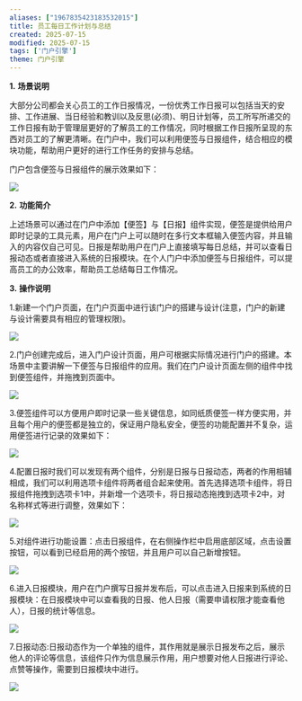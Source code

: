```yaml
---
aliases: ["1967835423183532015"]
title: 员工每日工作计划与总结
created: 2025-07-15
modified: 2025-07-15
tags: ['门户引擎']
theme: 门户引擎
---
```


**1.** **场景说明**

大部分公司都会关心员工的工作日报情况，一份优秀工作日报可以包括当天的安排、工作进展、当日经验和教训以及反思(必须)、明日计划等，员工所写所递交的工作日报有助于管理层更好的了解员工的工作情况，同时根据工作日报所呈现的东西对员工的了解更清晰。在门户中，我们可以利用便签与日报组件，结合相应的模块功能，帮助用户更好的进行工作任务的安排与总结。

门户包含便签与日报组件的展示效果如下：

![](https://myhelpdoc.oss-cn-heyuan.aliyuncs.com/mdimages/620968fd1fd52eb3df1631826c74faf6.jpg)

**2.** **功能简介**

上述场景可以通过在门户中添加【便签】与【日报】组件实现，便签是提供给用户即时记录的工具元素，用户在门户上可以随时在多行文本框输入便签内容，并且输入的内容仅自己可见。日报是帮助用户在门户上直接填写每日总结，并可以查看日报动态或者直接进入系统的日报模块。在个人门户中添加便签与日报组件，可以提高员工的办公效率，帮助员工总结每日工作情况。

**3.** **操作说明**

1.新建一个门户页面，在门户页面中进行该门户的搭建与设计(注意，门户的新建与设计需要具有相应的管理权限)。

![](https://myhelpdoc.oss-cn-heyuan.aliyuncs.com/mdimages/c7df648157b793c347425c020e1f5610.jpg)

2.门户创建完成后，进入门户设计页面，用户可根据实际情况进行门户的搭建。本场景中主要讲解一下便签与日报组件的应用。我们在门户设计页面左侧的组件中找到便签组件，并拖拽到页面中。

![](https://myhelpdoc.oss-cn-heyuan.aliyuncs.com/mdimages/4a53755f3e423850b2d0ebc553377b0a.jpg)

3.便签组件可以方便用户即时记录一些关键信息，如同纸质便签一样方便实用，并且每个用户的便签都是独立的，保证用户隐私安全，便签的功能配置并不复杂，运用便签进行记录的效果如下：

![](https://myhelpdoc.oss-cn-heyuan.aliyuncs.com/mdimages/f7d76b971a77f21b38567f331cc743ae.jpg)

4.配置日报时我们可以发现有两个组件，分别是日报与日报动态，两者的作用相辅相成，我们可以利用选项卡组件将两者组合起来使用。首先选择选项卡组件，将日报组件拖拽到选项卡1中，并新增一个选项卡，将日报动态拖拽到选项卡2中，对名称样式等进行调整，效果如下：

![](https://myhelpdoc.oss-cn-heyuan.aliyuncs.com/mdimages/0b30acb6bd12ee2afa79c184f17f1fc4.jpg)

5.对组件进行功能设置：点击日报组件，在右侧操作栏中启用底部区域，点击设置按钮，可以看到已经启用的两个按钮，并且用户可以自己新增按钮。

![](https://myhelpdoc.oss-cn-heyuan.aliyuncs.com/mdimages/715978a614d397c435661367e610eb2e.jpg)

6.进入日报模块，用户在门户撰写日报并发布后，可以点击进入日报来到系统的日报模块：在日报模块中可以查看我的日报、他人日报（需要申请权限才能查看他人），日报的统计等信息。

![](https://myhelpdoc.oss-cn-heyuan.aliyuncs.com/mdimages/6c78ee605f23040dbbfd00073ba82398.jpg)

7.日报动态:日报动态作为一个单独的组件，其作用就是展示日报发布之后，展示他人的评论等信息，该组件只作为信息展示作用，用户想要对他人日报进行评论、点赞等操作，需要到日报模块中进行。

![](https://myhelpdoc.oss-cn-heyuan.aliyuncs.com/mdimages/878774feb62bf84801e718e8c9a7d15f.jpg)

